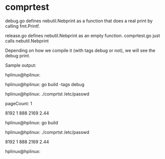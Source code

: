 # comprtest

debug.go defines nebutil.Nebprint as a function that does a real print by calling fmt.Printf.

release.go defines nebutil.Nebprint as an empty function.
comprtest.go just calls nebutil.Nebprint

Depending on how we compile it (with tags debug or not), we will see the debug print.

Sample output:

hplinux@hplinux: 

hplinux@hplinux: go build -tags debug

hplinux@hplinux: ./comprtst /etc/passwd

pageCount: 1

8192            1          888         2169       2.44

hplinux@hplinux: go build

hplinux@hplinux: ./comprtst /etc/passwd

8192            1          888         2169       2.44

hplinux@hplinux:

